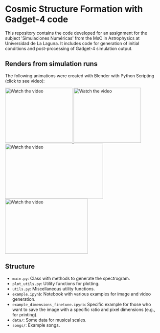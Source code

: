 # Cosmic Structure Formation with Gadget-4 code

This repository contains the code developed for an assignment for the subject 'Simulaciones Numéricas' from the MsC in Astrophysics at Universidad de La Laguna. It includes code for generation of initial conditions and post-processing of Gadget-4 simulation output.

## Renders from simulation runs

The following animations were created with Blender with Python Scripting (click to see video):
<!-- [![Watch the video](http://img.youtube.com/vi/-zpFEkMD9Mg/0.jpg)](https://www.youtube.com/watch?v=-zpFEkMD9Mg "Click to Watch!") -->


<a href="https://www.youtube.com/watch?v=UCR47K5t5VM" title="Click to Watch!">
  <img src="http://img.youtube.com/vi/UCR47K5t5VM/0.jpg" alt="Watch the video" width="220" height="180"/>
</a>

<a href="https://www.youtube.com/watch?v=mHMzycROyaA" title="Click to Watch!">
  <img src="http://img.youtube.com/vi/mHMzycROyaA/0.jpg" alt="Watch the video" width="220" height="180"/>
</a>

<a href="https://www.youtube.com/watch?v=Ufeo-skLUqQ" title="Click to Watch!">
  <img src="http://img.youtube.com/vi/Ufeo-skLUqQ/0.jpg" alt="Watch the video" width="320" height="180"/>
</a>

<a href="https://www.youtube.com/watch?v=-zpFEkMD9Mg" title="Click to Watch!">
  <img src="http://img.youtube.com/vi/-zpFEkMD9Mg/0.jpg" alt="Watch the video" width="270" height="180"/>
</a>

## Structure

- `main.py`: Class with methods to generate the spectrogram.
- `plot_utils.py`: Utility functions for plotting.
- `utils.py`: Miscellaneous utility functions.
- `example.ipynb`: Notebook with various examples for image and video generation. 
- `example_dimensions_finetune.ipynb`: Specific example for those who want to save the image with a specific ratio and pixel dimensions (e.g., for printing).
- `data/`: Some data for musical scales.
- `songs/`: Example songs.
